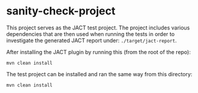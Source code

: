 # sanity-check-project
This project serves as the JACT test project. The project includes various dependencies that are then used when
running the tests in order to investigate the generated JACT report under: `./target/jact-report`.

After installing the JACT plugin by running this (from the root of the repo):
```
mvn clean install
```

The test project can be installed and ran the same way from this directory:
```
mvn clean install
```